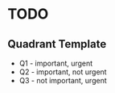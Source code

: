 # TODO

## Quadrant Template

- Q1 - important, urgent
- Q2 - important, not urgent
- Q3 - not important, urgent
